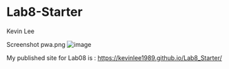 # Lab8-Starter
Kevin Lee


Screenshot pwa.png
![image](https://github.com/user-attachments/assets/835d0ef7-c63d-4238-894f-4147fef5d163)



My published site for Lab08 is : https://kevinlee1989.github.io/Lab8_Starter/
